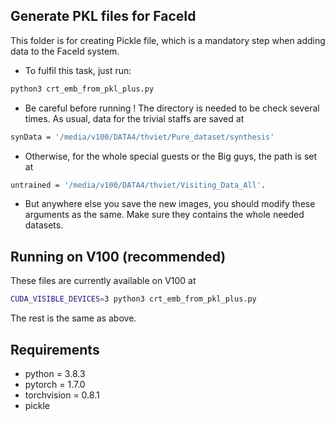 ## Generate PKL files for FaceId
This folder is for creating Pickle file, which is a mandatory step when adding data to the FaceId system. 

- To fulfil this task, just run:
```bash
python3 crt_emb_from_pkl_plus.py
```
- Be careful before running ! The directory is needed to be check several times. As usual, data for the trivial staffs are saved at 
``` bash
synData = '/media/v100/DATA4/thviet/Pure_dataset/synthesis'
```
- Otherwise, for the whole special guests or the Big guys, the path is set at 
```bash
untrained = '/media/v100/DATA4/thviet/Visiting_Data_All'.
```

- But anywhere else you save the new images, you should modify these arguments as the same. Make sure they contains the whole needed datasets.

## Running on V100 (recommended)
These files are currently available on V100 at  
```bash
CUDA_VISIBLE_DEVICES=3 python3 crt_emb_from_pkl_plus.py
```

The rest is the same as above.

## Requirements
- python = 3.8.3
- pytorch = 1.7.0
- torchvision = 0.8.1
- pickle